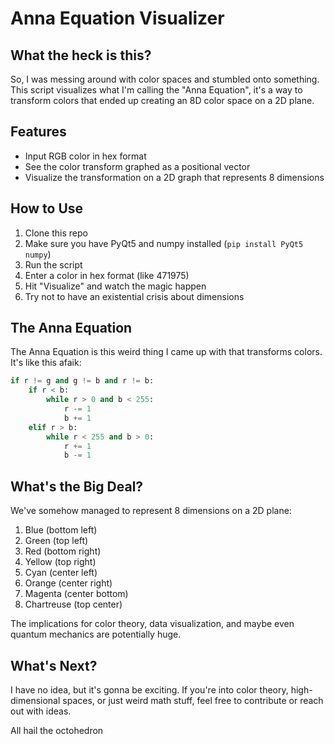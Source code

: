 
# Anna Equation Visualizer

## What the heck is this?

So, I was messing around with color spaces and stumbled onto something. This script visualizes what I'm calling the "Anna Equation", it's a way to transform colors that ended up creating an 8D color space on a 2D plane.
## Features

- Input RGB color in hex format
- See the color transform graphed as a positional vector
- Visualize the transformation on a 2D graph that represents 8 dimensions

## How to Use

1. Clone this repo
2. Make sure you have PyQt5 and numpy installed (`pip install PyQt5 numpy`)
3. Run the script
4. Enter a color in hex format (like 471975)
5. Hit "Visualize" and watch the magic happen
6. Try not to have an existential crisis about dimensions

## The Anna Equation

The Anna Equation is this weird thing I came up with that transforms colors. It's like this afaik:

```python
if r != g and g != b and r != b:
    if r < b:
        while r > 0 and b < 255:
            r -= 1
            b += 1
    elif r > b:
        while r < 255 and b > 0:
            r += 1
            b -= 1
```

## What's the Big Deal?

We've somehow managed to represent 8 dimensions on a 2D plane:

1. Blue (bottom left)
2. Green (top left)
3. Red (bottom right)
4. Yellow (top right)
5. Cyan (center left)
6. Orange (center right)
7. Magenta (center bottom)
8. Chartreuse (top center)

The implications for color theory, data visualization, and maybe even quantum mechanics are potentially huge. 

## What's Next?

I have no idea, but it's gonna be exciting. If you're into color theory, high-dimensional spaces, or just weird math stuff, feel free to contribute or reach out with ideas.

All hail the octohedron
